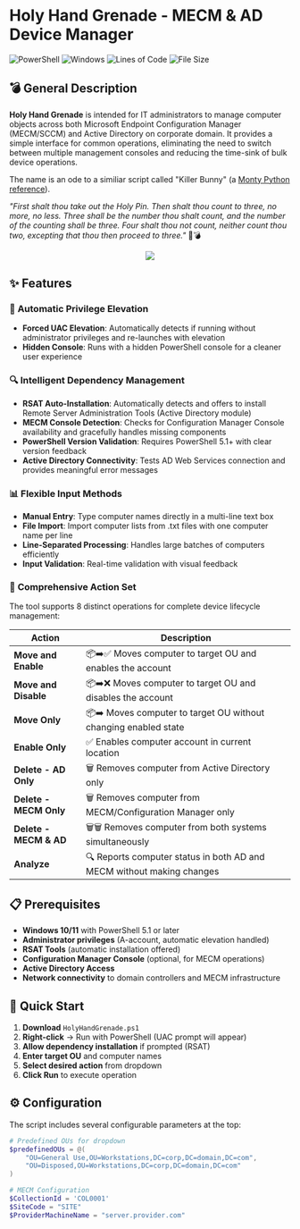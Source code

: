 # Holy Hand Grenade - MECM & AD Device Manager

![PowerShell](https://img.shields.io/badge/PowerShell-5.1+-blue?logo=powershell&logoColor=white)
![Windows](https://img.shields.io/badge/Windows-10%2F11-blue?logo=windows&logoColor=white)
![Lines of Code](https://img.shields.io/badge/Lines%20of%20Code-762-brightgreen)
![File Size](https://img.shields.io/badge/File%20Size-35KB-orange)

## 💣 General Description

**Holy Hand Grenade** is intended for IT administrators to manage computer objects across both Microsoft Endpoint Configuration Manager (MECM/SCCM) and Active Directory on corporate domain. It provides a simple interface for common operations, eliminating the need to switch between multiple management consoles and reducing the time-sink of bulk device operations.

The name is an ode to a similiar script called "Killer Bunny" (a [Monty Python reference](https://www.youtube.com/watch?v=-IOMNUayJjI)).

*"First shalt thou take out the Holy Pin. Then shalt thou count to three, no more, no less. Three shall be the number thou shalt count, and the number of the counting shall be three. Four shalt thou not count, neither count thou two, excepting that thou then proceed to three."* 🐰💣

<div align="center">
<img src="https://github.com/user-attachments/assets/1a6d2219-bd9d-4e6e-a05c-4e5b8d58c8a7">
</div>

## ✨ Features

### 🔐 **Automatic Privilege Elevation**
- **Forced UAC Elevation**: Automatically detects if running without administrator privileges and re-launches with elevation
- **Hidden Console**: Runs with a hidden PowerShell console for a cleaner user experience

### 🔍 **Intelligent Dependency Management**
- **RSAT Auto-Installation**: Automatically detects and offers to install Remote Server Administration Tools (Active Directory module)
- **MECM Console Detection**: Checks for Configuration Manager Console availability and gracefully handles missing components
- **PowerShell Version Validation**: Requires PowerShell 5.1+ with clear version feedback
- **Active Directory Connectivity**: Tests AD Web Services connection and provides meaningful error messages

### 📊 **Flexible Input Methods**
- **Manual Entry**: Type computer names directly in a multi-line text box
- **File Import**: Import computer lists from .txt files with one computer name per line
- **Line-Separated Processing**: Handles large batches of computers efficiently
- **Input Validation**: Real-time validation with visual feedback

### 🎯 **Comprehensive Action Set**
The tool supports 8 distinct operations for complete device lifecycle management:

| Action | Description |
|--------|-------------|
| **Move and Enable** | 📦➡️✅ Moves computer to target OU and enables the account |
| **Move and Disable** | 📦➡️❌ Moves computer to target OU and disables the account |
| **Move Only** | 📦➡️ Moves computer to target OU without changing enabled state |
| **Enable Only** | ✅ Enables computer account in current location |
| **Delete - AD Only** | 🗑️ Removes computer from Active Directory only |
| **Delete - MECM Only** | 🗑️ Removes computer from MECM/Configuration Manager only |
| **Delete - MECM & AD** | 🗑️🗑️ Removes computer from both systems simultaneously |
| **Analyze** | 🔍 Reports computer status in both AD and MECM without making changes |

## 📋 Prerequisites

- **Windows 10/11** with PowerShell 5.1 or later
- **Administrator privileges** (A-account, automatic elevation handled)
- **RSAT Tools** (automatic installation offered)
- **Configuration Manager Console** (optional, for MECM operations)
- **Active Directory Access**
- **Network connectivity** to domain controllers and MECM infrastructure

## 🚀 Quick Start

1. **Download** `HolyHandGrenade.ps1`
2. **Right-click** → Run with PowerShell (UAC prompt will appear)
3. **Allow dependency installation** if prompted (RSAT)
4. **Enter target OU** and computer names
5. **Select desired action** from dropdown
6. **Click Run** to execute operation

## ⚙️ Configuration

The script includes several configurable parameters at the top:

```powershell
# Predefined OUs for dropdown
$predefinedOUs = @(
    "OU=General Use,OU=Workstations,DC=corp,DC=domain,DC=com",
    "OU=Disposed,OU=Workstations,DC=corp,DC=domain,DC=com"
)

# MECM Configuration
$CollectionId = 'COL0001'
$SiteCode = "SITE"
$ProviderMachineName = "server.provider.com"
```
